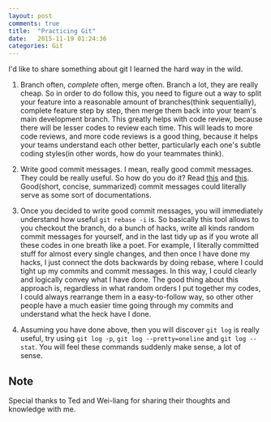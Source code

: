 ```yaml
---
layout: post
comments: true
title:  "Practicing Git"
date:   2015-11-19 01:24:36
categories: Git
---
```


I'd like to share something about git I learned the hard way in the wild.

1. Branch often, *complete* often, merge often. Branch a lot, they are really cheap. So in order to do follow this, you need to figure out a way to split your feature into a reasonable amount of branches(think sequentially), complete feature step by step, then merge them back into your team's main development branch. This greatly helps with code review, because there will be lesser codes to review each time. This will leads to more code reviews, and more code reviews is a good thing, because it helps your teams understand each other better, particularly each one's subtle coding styles(in other words, how do your teammates think).

2. Write good commit messages. I mean, really good commit messages. They could be really useful. So how do you do it? Read [this](https://robots.thoughtbot.com/5-useful-tips-for-a-better-commit-message) and [this](http://chris.beams.io/posts/git-commit/). Good(short, concise, summarized) commit messages could literally serve as some sort of documentations.

3. Once you decided to write good commit messages, you will immediately understand how useful `git rebase -i` is. So basically this tool allows to you checkout the branch, do a bunch of hacks, write all kinds random commit messages for yourself, and in the last tidy up as if you wrote all these codes in one breath like a poet. For example, I literally committed stuff for almost every single changes, and then once I have done my hacks, I just connect the dots backwards by doing rebase, where I could tight up my commits and commit messages. In this way, I could clearly and logically convey what I have done. The good thing about this approach is, regardless in what random orders I put together my codes, I could always rearrange them in a easy-to-follow way, so other other people have a much easier time going through my commits and understand what the heck have I done.

4. Assuming you have done above, then you will discover `git log` is really useful, try using `git log -p`, `git log --pretty=oneline` and `git log --stat`. You will feel these commands suddenly make sense, a lot of sense.


## Note
Special thanks to Ted and Wei-liang for sharing their thoughts and knowledge with me.
